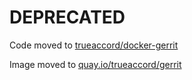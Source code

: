 # DEPRECATED

Code moved to  [trueaccord/docker-gerrit](https://github.com/trueaccord/docker-gerrit)

Image moved to [quay.io/trueaccord/gerrit](https://quay.io/trueaccord/gerrit)